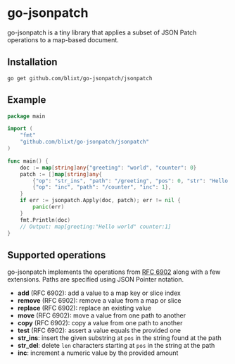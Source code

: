 # go-jsonpatch

go-jsonpatch is a tiny library that applies a subset of JSON Patch operations to a map-based document.

## Installation

```
go get github.com/blixt/go-jsonpatch/jsonpatch
```

## Example

```go
package main

import (
    "fmt"
    "github.com/blixt/go-jsonpatch/jsonpatch"
)

func main() {
    doc := map[string]any{"greeting": "world", "counter": 0}
    patch := []map[string]any{
        {"op": "str_ins", "path": "/greeting", "pos": 0, "str": "Hello "},
        {"op": "inc", "path": "/counter", "inc": 1},
    }
    if err := jsonpatch.Apply(doc, patch); err != nil {
        panic(err)
    }
    fmt.Println(doc)
    // Output: map[greeting:"Hello world" counter:1]
}
```

## Supported operations

go-jsonpatch implements the operations from [RFC 6902](https://datatracker.ietf.org/doc/html/rfc6902) along with a few extensions. Paths are specified using JSON Pointer notation.

- **add** (RFC 6902): add a value to a map key or slice index
- **remove** (RFC 6902): remove a value from a map or slice
- **replace** (RFC 6902): replace an existing value
- **move** (RFC 6902): move a value from one path to another
- **copy** (RFC 6902): copy a value from one path to another
- **test** (RFC 6902): assert a value equals the provided one
- **str_ins**: insert the given substring at `pos` in the string found at the path
- **str_del**: delete `len` characters starting at `pos` in the string at the path
- **inc**: increment a numeric value by the provided amount

